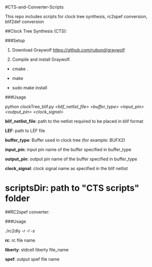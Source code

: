 #CTS-and-Converter-Scripts

This repo includes scripts for clock tree synthesis, rc2spef conversion, blif2def conversion

##Clock Tree Synthesis (CTS):

###Setup

1. Download Graywolf https://github.com/rubund/graywolf

2. Compile and install Graywolf.

 - cmake .

 - make

 - sudo make install


###Usage

python clockTree_blif.py *<blif_netlist_file> <LEF> <buffer_type> <input_pin> <output_pin> <clock_signal> <scriptsDir>*

**blif_netlist_file**: path to the netlist required to be placed in blif format

**LEF**: path to LEF file

**buffer_type**: Buffer used in clock tree (for example: BUFX2)

**input_pin**: input pin name of the buffer specified in buffer_type

**output_pin**: output pin name of the buffer specified in buffer_type

**clock_signal**: clock signal name as specified in the blif netlist

**scriptsDir**: path to "CTS scripts" folder
========================================================================================================================
##RC2spef converter:

###Usage

./rc2dly *-r <rc> -l <liberty> -s <spef>*

**rc**: rc file name

**liberty**: stdcell liberty file_name

**spef**: output spef file name

